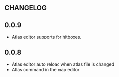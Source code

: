 ## CHANGELOG

## 0.0.9

 - Atlas editor supports for hitboxes.

## 0.0.8

 - Atlas editor auto reload when atlas file is changed
 - Atlas command in the map editor
